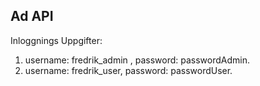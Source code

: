 ## Ad API
Inloggnings Uppgifter:
1. username: fredrik_admin , password: passwordAdmin.
2. username: fredrik_user, password: passwordUser. 
